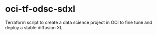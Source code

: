 # oci-tf-odsc-sdxl
Terraform script to create a data science project in OCI to fine tune and deploy a stable diffusion XL
